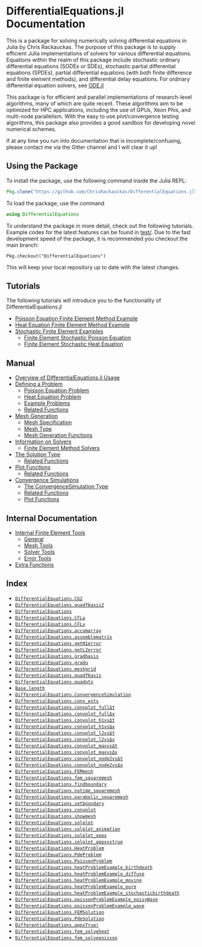 
<a id='DifferentialEquations.jl-Documentation-1'></a>

# DifferentialEquations.jl Documentation


This is a package for solving numerically solving differential equations in Julia by Chris Rackauckas. The purpose of this package is to supply efficient Julia implementations of solvers for various differential equations. Equations within the realm of this package include stochastic ordinary differential equations (SODEs or SDEs), stochastic partial differential equations (SPDEs), partial differential equations (with both finite difference and finite element methods), and differential delay equations. For ordinary differential equation solvers, see [ODE.jl](https://github.com/JuliaLang/ODE.jl)


This package is for efficient and parallel implementations of research-level algorithms, many of which are quite recent. These algorithms aim to be optimized for HPC applications, including the use of GPUs, Xeon Phis, and multi-node parallelism. With the easy to use plot/convergence testing algorithms, this package also provides a good sandbox for developing novel numerical schemes.


If at any time you run into documentation that is incomplete/confusing, please contact me via the Gitter channel and I will clear it up!


<a id='Using-the-Package-1'></a>

## Using the Package


To install the package, use the following command inside the Julia REPL:


```julia
Pkg.clone("https://github.com/ChrisRackauckas/DifferentialEquations.jl")
```


To load the package, use the command


```julia
using DifferentialEquations
```


To understand the package in more detail, check out the following tutorials. Example codes for the latest features can be found in [test/](test/). Due to the fast development speed of the package, it is recommended you checkout the main branch:


```
Pkg.checkout("DifferentialEquations")
```


This will keep your local repository up to date with the latest changes.


<a id='Tutorials-1'></a>

## Tutorials


The following tutorials will introduce you to the functionality of DifferentialEquations.jl

- [Poisson Equation Finite Element Method Example](tutorials/femPoisson.md#Poisson-Equation-Finite-Element-Method-Example-1)
- [Heat Equation Finite Element Method Example](tutorials/femHeat.md#Heat-Equation-Finite-Element-Method-Example-1)
- [Stochastic Finite Element Examples](tutorials/femStochastic.md#Stochastic-Finite-Element-Examples-1)
    - [Finite Element Stochastic Poisson Equation](tutorials/femStochastic.md#Finite-Element-Stochastic-Poisson-Equation-1)
    - [Finite Element Stochastic Heat Equation](tutorials/femStochastic.md#Finite-Element-Stochastic-Heat-Equation-1)

<a id='Manual-1'></a>

## Manual

- [Overview of DifferentialEquations.jl Usage](man/overview.md#Overview-of-DifferentialEquations.jl-Usage-1)
- [Defining a Problem](man/problem.md#Defining-a-Problem-1)
    - [Poisson Equation Problem](man/problem.md#Poisson-Equation-Problem-1)
    - [Heat Equation Problem](man/problem.md#Heat-Equation-Problem-1)
    - [Example Problems](man/problem.md#Example-Problems-1)
    - [Related Functions](man/problem.md#Related-Functions-1)
- [Mesh Generation](man/mesh.md#Mesh-Generation-1)
    - [Mesh Specification](man/mesh.md#Mesh-Specification-1)
    - [Mesh Type](man/mesh.md#Mesh-Type-1)
    - [Mesh Generation Functions](man/mesh.md#Mesh-Generation-Functions-1)
- [Information on Solvers](man/solvers.md#Information-on-Solvers-1)
    - [Finite Element Method Solvers](man/solvers.md#Finite-Element-Method-Solvers-1)
- [The Solution Type](man/solution.md#The-Solution-Type-1)
    - [Related Functions](man/solution.md#Related-Functions-1)
- [Plot Functions](man/plot.md#Plot-Functions-1)
    - [Related Functions](man/plot.md#Related-Functions-1)
- [Convergence Simulations](man/convergence.md#Convergence-Simulations-1)
    - [The ConvergenceSimulation Type](man/convergence.md#The-ConvergenceSimulation-Type-1)
    - [Related Functions](man/convergence.md#Related-Functions-1)
    - [Plot Functions](man/convergence.md#Plot-Functions-1)

<a id='Internal-Documentation-1'></a>

## Internal Documentation

- [Internal Finite Element Tools](internals/femTools.md#Internal-Finite-Element-Tools-1)
    - [General](internals/femTools.md#General-1)
    - [Mesh Tools](internals/femTools.md#Mesh-Tools-1)
    - [Solver Tools](internals/femTools.md#Solver-Tools-1)
    - [Error Tools](internals/femTools.md#Error-Tools-1)
- [Extra Functions](internals/extras.md#Extra-Functions-1)

<a id='Index-1'></a>

## Index

- [`DifferentialEquations.CG2`](internals/extras.md#DifferentialEquations.CG2)
- [`DifferentialEquations.quadfbasis2`](internals/extras.md#DifferentialEquations.quadfbasis2)
- [`DifferentialEquations`](internals/femTools.md#DifferentialEquations)
- [`DifferentialEquations.CFLμ`](internals/femTools.md#DifferentialEquations.CFLμ)
- [`DifferentialEquations.CFLν`](internals/femTools.md#DifferentialEquations.CFLν)
- [`DifferentialEquations.accumarray`](internals/femTools.md#DifferentialEquations.accumarray)
- [`DifferentialEquations.assemblematrix`](internals/femTools.md#DifferentialEquations.assemblematrix)
- [`DifferentialEquations.getH1error`](internals/femTools.md#DifferentialEquations.getH1error)
- [`DifferentialEquations.getL2error`](internals/femTools.md#DifferentialEquations.getL2error)
- [`DifferentialEquations.gradbasis`](internals/femTools.md#DifferentialEquations.gradbasis)
- [`DifferentialEquations.gradu`](internals/femTools.md#DifferentialEquations.gradu)
- [`DifferentialEquations.meshgrid`](internals/femTools.md#DifferentialEquations.meshgrid)
- [`DifferentialEquations.quadfbasis`](internals/femTools.md#DifferentialEquations.quadfbasis)
- [`DifferentialEquations.quadpts`](internals/femTools.md#DifferentialEquations.quadpts)
- [`Base.length`](man/convergence.md#Base.length-Tuple{DifferentialEquations.ConvergenceSimulation})
- [`DifferentialEquations.ConvergenceSimulation`](man/convergence.md#DifferentialEquations.ConvergenceSimulation)
- [`DifferentialEquations.conv_ests`](man/convergence.md#DifferentialEquations.conv_ests)
- [`DifferentialEquations.convplot_fullΔt`](man/convergence.md#DifferentialEquations.convplot_fullΔt)
- [`DifferentialEquations.convplot_fullΔx`](man/convergence.md#DifferentialEquations.convplot_fullΔx)
- [`DifferentialEquations.convplot_h1vsΔt`](man/convergence.md#DifferentialEquations.convplot_h1vsΔt)
- [`DifferentialEquations.convplot_h1vsΔx`](man/convergence.md#DifferentialEquations.convplot_h1vsΔx)
- [`DifferentialEquations.convplot_l2vsΔt`](man/convergence.md#DifferentialEquations.convplot_l2vsΔt)
- [`DifferentialEquations.convplot_l2vsΔx`](man/convergence.md#DifferentialEquations.convplot_l2vsΔx)
- [`DifferentialEquations.convplot_maxvsΔt`](man/convergence.md#DifferentialEquations.convplot_maxvsΔt)
- [`DifferentialEquations.convplot_maxvsΔx`](man/convergence.md#DifferentialEquations.convplot_maxvsΔx)
- [`DifferentialEquations.convplot_node2vsΔt`](man/convergence.md#DifferentialEquations.convplot_node2vsΔt)
- [`DifferentialEquations.convplot_node2vsΔx`](man/convergence.md#DifferentialEquations.convplot_node2vsΔx)
- [`DifferentialEquations.FEMmesh`](man/mesh.md#DifferentialEquations.FEMmesh)
- [`DifferentialEquations.fem_squaremesh`](man/mesh.md#DifferentialEquations.fem_squaremesh)
- [`DifferentialEquations.findboundary`](man/mesh.md#DifferentialEquations.findboundary)
- [`DifferentialEquations.notime_squaremesh`](man/mesh.md#DifferentialEquations.notime_squaremesh)
- [`DifferentialEquations.parabolic_squaremesh`](man/mesh.md#DifferentialEquations.parabolic_squaremesh)
- [`DifferentialEquations.setboundary`](man/mesh.md#DifferentialEquations.setboundary)
- [`DifferentialEquations.convplot`](man/plot.md#DifferentialEquations.convplot)
- [`DifferentialEquations.showmesh`](man/plot.md#DifferentialEquations.showmesh)
- [`DifferentialEquations.solplot`](man/plot.md#DifferentialEquations.solplot)
- [`DifferentialEquations.solplot_animation`](man/plot.md#DifferentialEquations.solplot_animation)
- [`DifferentialEquations.solplot_appx`](man/plot.md#DifferentialEquations.solplot_appx)
- [`DifferentialEquations.solplot_appxvstrue`](man/plot.md#DifferentialEquations.solplot_appxvstrue)
- [`DifferentialEquations.HeatProblem`](man/problem.md#DifferentialEquations.HeatProblem)
- [`DifferentialEquations.PdeProblem`](man/problem.md#DifferentialEquations.PdeProblem)
- [`DifferentialEquations.PoissonProblem`](man/problem.md#DifferentialEquations.PoissonProblem)
- [`DifferentialEquations.heatProblemExample_birthdeath`](man/problem.md#DifferentialEquations.heatProblemExample_birthdeath)
- [`DifferentialEquations.heatProblemExample_diffuse`](man/problem.md#DifferentialEquations.heatProblemExample_diffuse)
- [`DifferentialEquations.heatProblemExample_moving`](man/problem.md#DifferentialEquations.heatProblemExample_moving)
- [`DifferentialEquations.heatProblemExample_pure`](man/problem.md#DifferentialEquations.heatProblemExample_pure)
- [`DifferentialEquations.heatProblemExample_stochasticbirthdeath`](man/problem.md#DifferentialEquations.heatProblemExample_stochasticbirthdeath)
- [`DifferentialEquations.poissonProblemExample_noisyWave`](man/problem.md#DifferentialEquations.poissonProblemExample_noisyWave)
- [`DifferentialEquations.poissonProblemExample_wave`](man/problem.md#DifferentialEquations.poissonProblemExample_wave)
- [`DifferentialEquations.FEMSolution`](man/solution.md#DifferentialEquations.FEMSolution)
- [`DifferentialEquations.PdeSolution`](man/solution.md#DifferentialEquations.PdeSolution)
- [`DifferentialEquations.appxTrue!`](man/solution.md#DifferentialEquations.appxTrue!)
- [`DifferentialEquations.fem_solveheat`](man/solvers.md#DifferentialEquations.fem_solveheat)
- [`DifferentialEquations.fem_solvepoisson`](man/solvers.md#DifferentialEquations.fem_solvepoisson)
